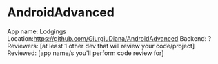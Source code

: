 # AndroidAdvanced

App name: Lodgings
Location:https://github.com/GiurgiuDiana/AndroidAdvanced
Backend: ?
Reviewers: [at least 1 other dev that will review your code/project]
Reviewed: [app name/s you'll perform code review for]
